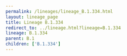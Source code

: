 ```yaml
---
permalink: /lineages/lineage_B.1.334.html
layout: lineage_page
title: Lineage B.1.334
redirect_to: ../lineage.html?lineage=B.1.334
lineage: B.1.334
parent: B.1
children: ['B.1.334']
---
```


